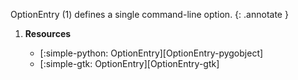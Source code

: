 OptionEntry (1) defines a single command-line option.
{: .annotate }

1.  **Resources**

    -   [:simple-python: OptionEntry][OptionEntry-pygobject]
    -   [:simple-gtk: OptionEntry][OptionEntry-gtk]

